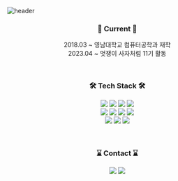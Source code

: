 ![header](https://capsule-render.vercel.app/api?type=waving&height=200&text=BangDori&fontAlign=80&fontAlignY=40&color=gradient)

<h3 align="center">🎢 Current 🎢</h3>
<p align="center">
  <span>2018.03 ~ 영남대학교 컴퓨터공학과 재학</span>
  <br />
  <span>2023.04 ~ 멋쟁이 사자처럼 11기 활동</span>
</p>

<br />

<h3 align="center">🛠 Tech Stack 🛠</h3>
<p align="center">
  <img src="https://img.shields.io/badge/HTML-E34F26?style=flat-square&logo=HTML5&logoColor=white" />
  <img src="https://img.shields.io/badge/CSS-1572B6?style=flat-square&logo=CSS3&logoColor=white" />
  <img src="https://img.shields.io/badge/JavaScript-F7DF1E?style=flat-square&logo=JavaScript&logoColor=black" />
  <img src="https://img.shields.io/badge/-TypeScript-007ACC?logo=typescript&logoColor=white&style=flat" />
  <br />
  <img src="https://img.shields.io/badge/-React-61DAFB?logo=react&logoColor=white&style=flat" />
  <img src="https://img.shields.io/badge/Next.js-000000?style=flat-square&logo=Next.js&logoColor=white" />
  <img src="https://img.shields.io/badge/-Sass-CC6699?logo=sass&logoColor=white&style=flat" />
  <img src="https://img.shields.io/badge/-styled--components-DB7093?logo=styled-components&logoColor=white&style=flat" />
  <br />
  <img src="https://img.shields.io/badge/Webpack-8DD6F9?style=flat-square&logo=Webpack&logoColor=white" />
  <img src="https://img.shields.io/badge/Parcel-DC521F?style=flat-square&logo=Parcel&logoColor=white" />
  <img src="https://img.shields.io/badge/Git-000000?style=flat-square&logo=Git&logoColor=white" />
  
  <br />
</p>

<br />

<h3 align="center">⌛ Contact ⌛</h3>
<p align="center">
  <a href="https://www.instagram.com/joooon2_/"><img src="https://img.shields.io/badge/Instagram-E4405F?style=flat-square&logo=Instagram&logoColor=white" /></a>
  <a href="mailto:21812102@yu.ac.kr"><img src="https://img.shields.io/badge/Mail-d14836?style=flat-square&logo=Gmail&logoColor=white&link=iam@BangDori.com"/></a>
</p>
